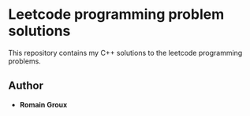 Leetcode programming problem solutions
======================================

This repository contains my C++ solutions to the leetcode programming problems. 

## Author

* **Romain Groux**

